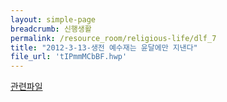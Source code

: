 ```yaml
--- 
layout: simple-page 
breadcrumb: 신행생활 
permalink: /resource_room/religious-life/dlf_7
title: "2012-3-13-생전 예수재는 윤달에만 지낸다"
file_url: 'tIPmmMCbBF.hwp'
--- 
```


[관련파일](/resource_room/religious-life/files/tIPmmMCbBF.hwp)

